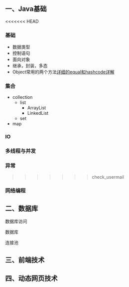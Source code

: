 ##  **一、Java基础**

<<<<<<< HEAD
### 基础

-   数据类型
-   控制语句
-   面向对象
-   继承，封装，多态
-   Object常用的两个方法[详细的equal和hashcode详解](https://blog.csdn.net/zj15527620802/article/details/88547914)

### 集合

-   collection
    -   list
        -   ArrayList
        -   LinkedList
    -   set
-   map

### IO



### 多线程与并发



### 异常




>>>>>>> check_usermail
### 网络编程



##  **二、数据库**

数据库访问

数据库

连接池



##  **三、前端技术**





## **四、动态网页技术**
